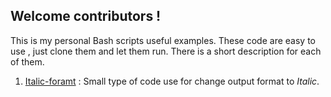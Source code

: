 ## Welcome contributors !

This is my personal Bash scripts useful examples.
These code are easy to use , just clone them and let them run.
There is a short description for each of them.

1. [Italic-foramt](Italic-foramt) : Small type of code use for change output format to *Italic*.
